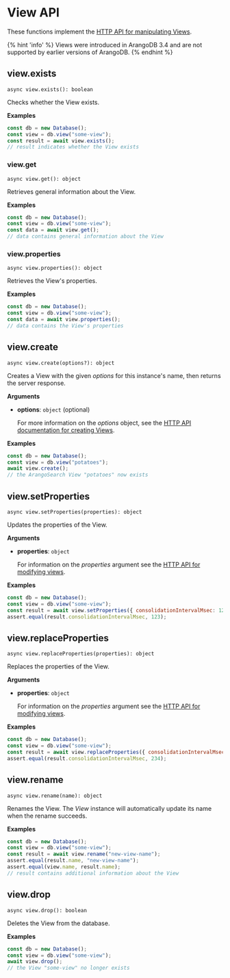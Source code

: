 # View API

These functions implement the
[HTTP API for manipulating Views](https://www.arangodb.com/docs/stable/http/views.html).

{% hint 'info' %}
Views were introduced in ArangoDB 3.4 and are not supported by earlier versions
of ArangoDB.
{% endhint %}

## view.exists

`async view.exists(): boolean`

Checks whether the View exists.

**Examples**

```js
const db = new Database();
const view = db.view("some-view");
const result = await view.exists();
// result indicates whether the View exists
```

### view.get

`async view.get(): object`

Retrieves general information about the View.

**Examples**

```js
const db = new Database();
const view = db.view("some-view");
const data = await view.get();
// data contains general information about the View
```

### view.properties

`async view.properties(): object`

Retrieves the View's properties.

**Examples**

```js
const db = new Database();
const view = db.view("some-view");
const data = await view.properties();
// data contains the View's properties
```

## view.create

`async view.create(options?): object`

Creates a View with the given _options_ for this instance's name,
then returns the server response.

**Arguments**

- **options**: `object` (optional)

  For more information on the _options_ object, see the
  [HTTP API documentation for creating Views](https://www.arangodb.com/docs/stable/http/views-arangosearch.html).

**Examples**

```js
const db = new Database();
const view = db.view("potatoes");
await view.create();
// the ArangoSearch View "potatoes" now exists
```

## view.setProperties

`async view.setProperties(properties): object`

Updates the properties of the View.

**Arguments**

- **properties**: `object`

  For information on the _properties_ argument see the
  [HTTP API for modifying views](https://www.arangodb.com/docs/stable/http/views-arangosearch.html).

**Examples**

```js
const db = new Database();
const view = db.view("some-view");
const result = await view.setProperties({ consolidationIntervalMsec: 123 });
assert.equal(result.consolidationIntervalMsec, 123);
```

## view.replaceProperties

`async view.replaceProperties(properties): object`

Replaces the properties of the View.

**Arguments**

- **properties**: `object`

  For information on the _properties_ argument see the
  [HTTP API for modifying views](https://www.arangodb.com/docs/stable/http/views-arangosearch.html).

**Examples**

```js
const db = new Database();
const view = db.view("some-view");
const result = await view.replaceProperties({ consolidationIntervalMsec: 234 });
assert.equal(result.consolidationIntervalMsec, 234);
```

## view.rename

`async view.rename(name): object`

Renames the View. The _View_ instance will automatically update its
name when the rename succeeds.

**Examples**

```js
const db = new Database();
const view = db.view("some-view");
const result = await view.rename("new-view-name");
assert.equal(result.name, "new-view-name");
assert.equal(view.name, result.name);
// result contains additional information about the View
```

## view.drop

`async view.drop(): boolean`

Deletes the View from the database.

**Examples**

```js
const db = new Database();
const view = db.view("some-view");
await view.drop();
// the View "some-view" no longer exists
```
